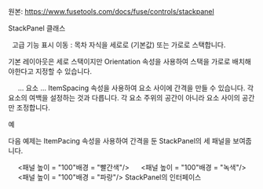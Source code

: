 원본: https://www.fusetools.com/docs/fuse/controls/stackpanel

StackPanel 클래스

  고급 기능 표시
이동 :
목차
자식을 세로로 (기본값) 또는 가로로 스택합니다.

기본 레이아웃은 세로 스택이지만 Orientation 속성을 사용하여 스택을 가로로 배치해야한다고 지정할 수 있습니다.

<StackPanel Orientation = "Horizontal">
     ... 요소 ...
</ StackPanel>
ItemSpacing 속성을 사용하여 요소 사이에 간격을 만들 수 있습니다. 각 요소의 여백을 설정하는 것과 다릅니다. 각 요소 주위의 공간이 아니라 요소 사이의 공간 만 조정합니다.

예

다음 예제는 ItemPacing 속성을 사용하여 간격을 둔 StackPanel의 세 패널을 보여줍니다.

<StackPanel ItemSpacing = "20">
     <패널 높이 = "100"배경 = "빨간색"/>
     <패널 높이 = "100"배경 = "녹색"/>
     <패널 높이 = "100"배경 = "파랑"/>
</ StackPanel>
StackPanel의 인터페이스